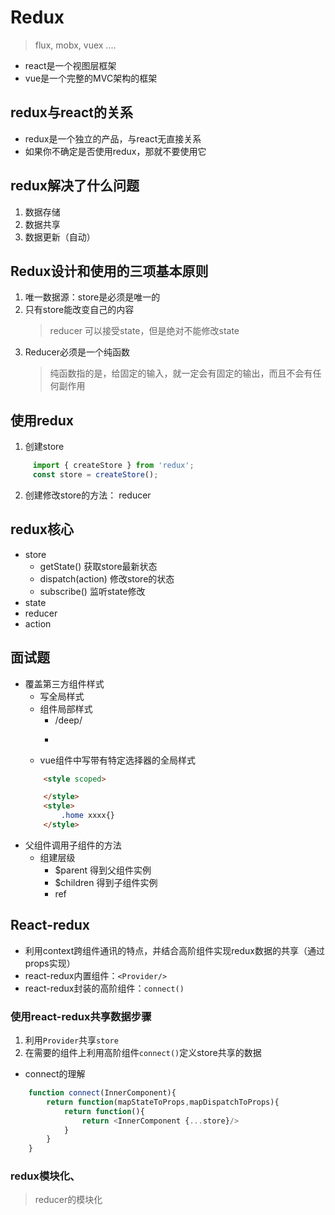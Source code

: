 # Redux
> flux, mobx, vuex ....
* react是一个视图层框架
* vue是一个完整的MVC架构的框架

## redux与react的关系
* redux是一个独立的产品，与react无直接关系
* 如果你不确定是否使用redux，那就不要使用它

## redux解决了什么问题
1. 数据存储
2. 数据共享
3. 数据更新（自动）

## Redux设计和使用的三项基本原则
1. 唯一数据源：store是必须是唯一的
2. 只有store能改变自己的内容
    > reducer 可以接受state，但是绝对不能修改state
3. Reducer必须是一个纯函数
    > 纯函数指的是，给固定的输入，就一定会有固定的输出，而且不会有任何副作用

## 使用redux
1. 创建store
```js
     import { createStore } from 'redux';
     const store = createStore();
```
2. 创建修改store的方法： reducer


## redux核心
* store
    * getState()        获取store最新状态
    * dispatch(action)  修改store的状态
    * subscribe()       监听state修改
* state
* reducer
* action



## 面试题
* 覆盖第三方组件样式
    * 写全局样式
    * 组件局部样式
        * /deep/
        * >>>
    * vue组件中写带有特定选择器的全局样式
    ```html
        <style scoped>

        </style>
        <style>
            .home xxxx{}
        </style>
    ```
* 父组件调用子组件的方法
    * 组建层级
        * $parent   得到父组件实例
        * $children 得到子组件实例
        * ref

## React-redux
* 利用context跨组件通讯的特点，并结合高阶组件实现redux数据的共享（通过props实现）
* react-redux内置组件：`<Provider/>`
* react-redux封装的高阶组件：`connect()`

### 使用react-redux共享数据步骤
1. 利用`Provider`共享`store`
2. 在需要的组件上利用高阶组件`connect()`定义store共享的数据

* connect的理解
```js 
    function connect(InnerComponent){
        return function(mapStateToProps,mapDispatchToProps){
            return function(){
                return <InnerComponent {...store}/>
            }
        }
    }
```

### redux模块化、
> reducer的模块化